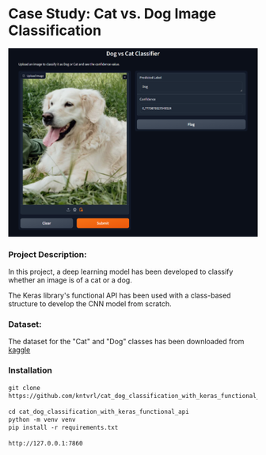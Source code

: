 # Case Study: Cat vs. Dog Image Classification


![ss](screenshot.png)

### Project Description:
In this project, a deep learning model has been developed to classify whether an image is of a cat or a dog.

The Keras library's functional API has been used with a class-based structure to develop the CNN model from scratch.

### Dataset:
The dataset for the "Cat" and "Dog" classes has been downloaded from [kaggle](https://www.kaggle.com/c/dogs-vs-cats/data)


### Installation 


```
git clone https://github.com/kntvrl/cat_dog_classification_with_keras_functional_api.git

cd cat_dog_classification_with_keras_functional_api
python -m venv venv
pip install -r requirements.txt

http://127.0.0.1:7860

```